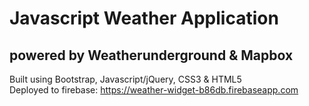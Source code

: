 # Javascript Weather Application
## powered by Weatherunderground & Mapbox
Built using Bootstrap, Javascript/jQuery, CSS3 & HTML5  
Deployed to firebase: https://weather-widget-b86db.firebaseapp.com  
